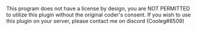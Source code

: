This program does not have a license by design, you are NOT PERMITTED to utilize this plugin without the original coder's consent. If you wish to use this plugin on your server, please contact me on discord (Cooleg#8509)
